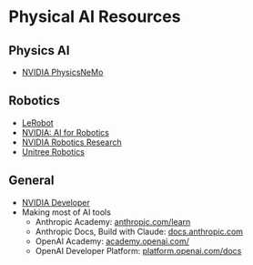 # Physical AI Resources

## Physics AI
- [NVIDIA PhysicsNeMo](https://github.com/NVIDIA/physicsnemo)

## Robotics
- [LeRobot](https://github.com/huggingface/lerobot)
- [NVIDIA: AI for Robotics](https://www.nvidia.com/en-us/industries/robotics/)
- [NVIDIA Robotics Research](https://www.nvidia.com/en-us/research/robotics/)
- [Unitree Robotics](https://github.com/unitreerobotics)

## General
- [NVIDIA Developer](https://developer.nvidia.com/)
- Making most of AI tools
    - Anthropic Academy: [anthropic.com/learn](https://www.anthropic.com/learn)
    - Anthropic Docs, Build with Claude: [docs.anthropic.com](https://docs.anthropic.com/en/home)
    - OpenAI Academy: [academy.openai.com/](https://academy.openai.com/)
    - OpenAI Developer Platform: [platform.openai.com/docs](https://platform.openai.com/docs/overview)
